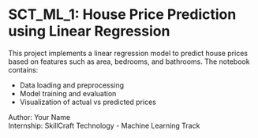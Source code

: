 # SCT_ML_1: House Price Prediction using Linear Regression

This project implements a linear regression model to predict house prices based on features such as area, bedrooms, and bathrooms. The notebook contains:

- Data loading and preprocessing
- Model training and evaluation
- Visualization of actual vs predicted prices

Author: Your Name  
Internship: SkillCraft Technology - Machine Learning Track

